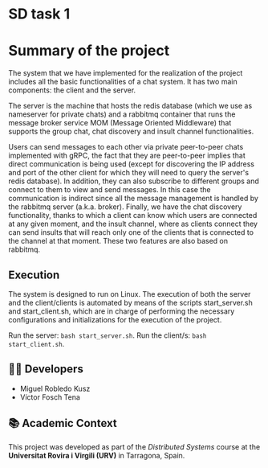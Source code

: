 # SD task 1

# Summary of the project
The system that we have implemented for the realization of the project includes all the basic functionalities of a chat system. It has two main components: the client and the server.

The server is the machine that hosts the redis database (which we use as nameserver for private chats) and a rabbitmq container that runs the message broker service MOM (Message Oriented Middleware) that supports the group chat, chat discovery and insult channel functionalities.

Users can send messages to each other via private peer-to-peer chats implemented with gRPC, the fact that they are peer-to-peer implies that direct communication is being used (except for discovering the IP address and port of the other client for which they will need to query the server's redis database).
In addition, they can also subscribe to different groups and connect to them to view and send messages. In this case the communication is indirect since all the message management is handled by the rabbitmq server (a.k.a. broker).
Finally, we have the chat discovery functionality, thanks to which a client can know which users are connected at any given moment, and the insult channel, where as clients connect they can send insults that will reach only one of the clients that is connected to the channel at that moment. These two features are also based on rabbitmq.

## Execution
The system is designed to run on Linux. The execution of both the server and the client/clients is automated by means of the scripts start_server.sh and start_client.sh, which are in charge of performing the necessary configurations and initializations for the execution of the project.

Run the server: `bash start_server.sh`.
Run the client/s: `bash start_client.sh`.

## 👨‍💻 Developers

- Miguel Robledo Kusz  
- Víctor Fosch Tena

## 📚 Academic Context

This project was developed as part of the *Distributed Systems* course at the **Universitat Rovira i Virgili (URV)** in Tarragona, Spain.


